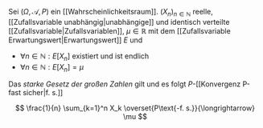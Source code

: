 Sei $(\Omega, \mathcal{A}, P)$ ein [[Wahrscheinlichkeitsraum]]. $(X_n)_{n \in \mathbb{N}}$ reelle, [[Zufallsvariable unabhängig|unabhängige]] und identisch verteilte [[Zufallsvariable|Zufallsvariablen]], $\mu \in \mathbb{R}$ mit dem [[Zufallsvariable Erwartungswert|Erwartungswert]] $E$ und
- $\forall n \in \mathbb{N} : E[X_n]$ existiert und ist endlich
- $\forall n \in \mathbb{N} : E[X_n] = \mu$

Das *starke Gesetz der großen Zahlen* gilt und es folgt $P$-[[Konvergenz P-fast sicher|f. s.]]

$$
	\frac{1}{n} \sum_{k=1}^n X_k \overset{P\text{-f. s.}}{\longrightarrow} \mu
$$